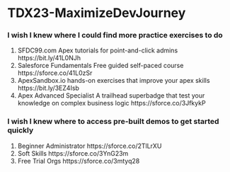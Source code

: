 # TDX23-MaximizeDevJourney

### I wish I knew where I could find more practice exercises to do ###

<ol>
<li> SFDC99.com Apex tutorials for point-and-click admins https://bit.ly/41L0NJh
</li>

<li>Salesforce Fundamentals
Free guided self-paced course
https://sforce.co/41L0zSr</li>

<li>ApexSandbox.io
hands-on exercises that improve your apex skills
https://bit.ly/3EZ4Isb</li>

<li>Apex Advanced Specialist
A trailhead superbadge that test your knowledge on complex business logic 
https://sforce.co/3JfkykP</li>
</ol>

### I wish I knew where to access pre-built demos to get started quickly ###

<ol>
<li>Beginner Administrator 
  https://sforce.co/2TlLrXU</li>
<li>Soft Skills
  https://sforce.co/3YnG23m</li>
<li>Free Trial Orgs
  https://sforce.co/3mtyq28</li>

</ol>

